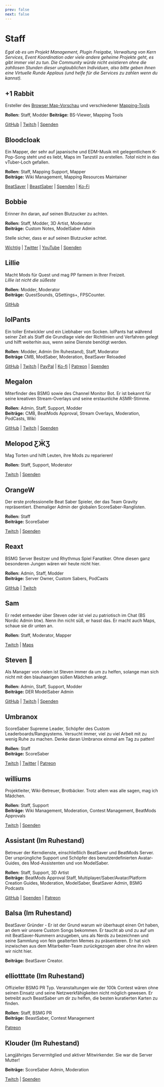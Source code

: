 ```yaml
---
prev: false
next: false
---
```


# Staff

_Egal ob es um Projekt Management, Plugin Freigabe, Verwaltung von Kern Services, Event Koordination oder viele andere geheime Projekte geht, es gibt immer viel zu tun. Die Community würde nicht existieren ohne die zahllosen Stunden dieser unglaublichen Individuen, also bitte geben ihnen eine Virtuelle Runde Applaus (und helfe für die Services zu zahlen wenn du kannst)._

## +1 Rabbit

Ersteller des [Browser Map-Vorschau](https://skystudioapps.com/bs-viewer/) und verschiedener [Mapping-Tools](https://skystudioapps.com/mapping-tools/)

**Rollen:** Staff, Modder **Beiträge:** BS-Viewer, Mapping Tools

[GitHub](https://github.com/PlusOneRabbit) | [Twitch](https://www.twitch.tv/plusonerabbit) | [Spenden](https://ko-fi.com/plusonerabbit)

## Bloodcloak

Ein Mapper, der sehr auf japanische und EDM-Musik mit gelegentlichem K-Pop-Song steht und es liebt, Maps im Tanzstil zu erstellen. _Total_ nicht in das vTuber-Loch gefallen.

**Rollen:** Staff, Mapping Support, Mapper  
**Beiträge:** Wiki Management, Mapping Resources Maintainer

[BeatSaver](https://beatsaver.com/uploader/5cff0b7698cc5a672c8551d3) | [BeastSaber](https://bsaber.com/members/bloodcloak/) | [Spenden](https://www.paypal.me/bloodcloak) | [Ko-Fi](https://ko-fi.com/bloodcloak)

## Bobbie

Erinner ihn daran, auf seinen Blutzucker zu achten.

**Rollen:** Staff, Modder, 3D Artist, Moderator  
**Beiträge:** Custom Notes, ModelSaber Admin

Stelle sicher, dass er auf seinen Blutzucker achtet.

[Wichtig](https://i.imgur.com/REWmoI9.jpg) | [Twitter](https://twitter.com/vrbobbie) | [YouTube](https://www.youtube.com/channel/UCdpHoaYSHm2GwgvapMsXgsQ) | [Spenden](https://ko-fi.com/bobbievr)

## Lillie

Macht Mods für Quest und mag PP farmem in Ihrer Freizeit.  
_Lillie ist nicht die süßeste_

**Rollen:** Modder, Moderator  
**Beiträge:** QuestSounds, QSettings+, FPSCounter.

[GitHub](https://github.com/Rugtveit)

## lolPants

Ein toller Entwickler und ein Liebhaber von Socken. lolPants hat während seiner Zeit als Staff die Grundlage viele der Richtlinien und Verfahren gelegt und hilft weiterhin aus, wenn seine Dienste benötigt werden.

**Rollen:** Modder, Admin (Im Ruhestand), Staff, Moderator  
**Beiträge** CMB, ModSaber, Moderation, BeatSaver Reloaded

[GitHub](https://github.com/lolPants) | [Twitch](https://twitch.tv/lolpants_) | [PayPal](https://www.paypal.me/jackbarondev) | [Ko-fi](https://ko-fi.com/lolpants) | [Patreon](https://www.patreon.com/JackBaron) | [Spenden](https://monzo.me/jackbaron)

## Megalon

Miterfinder des BSMG sowie des Channel Monitor Bot. Er ist bekannt für seine kreativen Stream-Overlays und seine erstaunliche ASMR-Stimme.

**Rollen:** Admin, Staff, Support, Modder  
**Beiträge:** CMB, BeatMods Approval, Stream Overlays, Moderation, PodCasts, Wiki

[GitHub](https://github.com/megalon) | [Twitch](https://twitch.tv/megalonttv) | [Spenden](https://ko-fi.com/megalon)

## Melopod ƸӜƷ

Mag Torten und hilft Leuten, ihre Mods zu reparieren!

**Rollen:** Staff, Support, Moderator

[Twitch](https://www.twitch.tv/mamamelo) | [Spenden](https://ko-fi.com/melopod)

## OrangeW

Der erste professionelle Beat Saber Spieler, der das Team Gravity repräsentiert. Ehemaliger Admin der globalen ScoreSaber-Ranglisten.

**Rollen:** Staff  
**Beiträge:** ScoreSaber

[Twitch](https://twitch.tv/orangew2) | [Spenden](https://streamlabs.com/orangew2)

## Reaxt

BSMG Server Besitzer und Rhythmus Spiel Fanatiker. Ohne diesen ganz besonderen Jungen wären wir heute nicht hier.

**Rollen:** Admin, Staff, Modder  
**Beiträge:** Server Owner, Custom Sabers, PodCasts

[GitHub](https://github.com/reaxt) | [Twitch](https://twitch.tv/reaxt)

## Sam

Er redet entweder über Steven oder ist viel zu patriotisch im Chat (BS Nordic Admin btw). Nenn ihn nicht süß, er hasst das. Er macht auch Maps, schaue sie dir unten an.

**Rollen:** Staff, Moderator, Mapper

[Twitch](https://twitch.tv/justsamuelok) | [Maps](https://beatsaver.com/uploader/5cff0b7498cc5a672c850326)

## Steven 🎀

Als Manager von vielen ist Steven immer da um zu helfen, solange man sich nicht mit den blauhaarigen süßen Mädchen anlegt.

**Rollen:** Admin, Staff, Support, Modder  
**Beiträge:** DER ModelSaber Admin

[GitHub](https://github.com/DeadlyKitten) | [Twitch](https://www.twitch.tv/steventhecat) | [Spenden](https://streamlabs.com/steventhecat)

## Umbranox

ScoreSaber Supreme Leader, Schöpfer des Custom Leaderboards/Rangsystems. Versucht immer, viel zu viel Arbeit mit zu wenig Ruhe zu machen. Denke daran Umbranox einmal am Tag zu patten!

**Rollen:** Staff  
**Beiträge:** ScoreSaber

[Twitch](https://www.twitch.tv/umbranoxius) | [Twitter](https://twitter.com/Umbranoxus) | [Patreon](https://www.patreon.com/scoresaber)

## williums

Projektleiter, Wiki-Betreuer, Brotbäcker. Trotz allem was alle sagen, mag ich Mädchen.

**Rollen:** Staff, Support  
**Beiträge:** Wiki Management, Moderation, Contest Management, BeatMods Approvals

[Twitch](https://www.twitch.tv/williums/) | [Spenden](https://ko-fi.com/williums)

## Assistant (Im Ruhestand)

Betreuer der Kerndienste, einschließlich BeatSaver und BeatMods Server. Der ursprüngliche Support und Schöpfer des benutzerdefinierten Avatar-Guides, des Mod-Assistenten und von ModelSaber.

**Rollen:** Staff, Support, 3D Artist  
**Beiträge:** BeatMods Approval Staff, Multiplayer/Saber/Avatar/Platform Creation Guides, Moderation, ModelSaber, BeatSaver Admin, BSMG Podcasts

[GitHub](https://github.com/Assistant) | [Spenden](https://bs.assistant.moe/Donate) | [Patreon](https://www.patreon.com/AssistantMoe)

## Balsa (Im Ruhestand)

BeatSaver Gründer - Er ist der Grund warum wir überhaupt einen Ort haben, an dem wir unsere Custom Songs bekommen. Er taucht ab und zu auf um mit BeatSaver-Nummern anzugeben, uns als Nerds zu bezeichnen und seine Sammlung von fein gealterten Memes zu präsentieren. Er hat sich inzwischen aus dem Mitarbeiter-Team zurückgezogen aber ohne ihn wären wir nicht hier.

**Beiträge:** BeatSaver Creator.

## elliotttate (Im Ruhestand)

Offizieller BSMG PR Typ. Veranstaltungen wie der 100k Contest wären ohne seinen Einsatz und seine Netzwerkfähigkeiten nicht möglich gewesen. Er betreibt auch BeastSaber um dir zu helfen, die besten kuratierten Karten zu finden.

**Rollen:** Staff, BSMG PR  
**Beiträge:** BeastSaber, Contest Management

[Patreon](https://www.patreon.com/beastsaber)

## Klouder (Im Ruhestand)

Langjähriges Servermitglied und aktiver Mitwirkender. Sie war die Server Mutter!

**Beiträge:** ScoreSaber Admin, Moderation

[Twitch](https://www.twitch.tv/klouderrr) | [Spenden](https://streamlabs.com/klouderrr)
